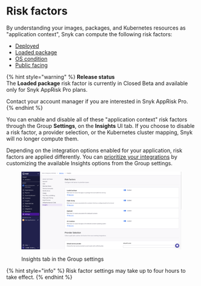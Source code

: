 # Risk factors

By understanding your images, packages, and Kubernetes resources as "application context", Snyk can compute the following risk factors:

* [Deployed](deployed.md)
* [Loaded package](loaded-package.md)
* [OS condition](os-condition.md)
* [Public facing](public-facing.md)

{% hint style="warning" %}
**Release status** \
The **Loaded package** risk factor is currently in Closed Beta and available only for Snyk AppRisk Pro plans.&#x20;

Contact your account manager if you are interested in Snyk AppRisk Pro.
{% endhint %}

You can enable and disable all of these "application context" risk factors through the Group **Settings**, on the **Insights** UI tab. If you choose to disable a risk factor, a provider selection, or the Kubernetes cluster mapping, Snyk will no longer compute them.&#x20;

Depending on the integration options enabled for your application, risk factors are applied differently. You can [prioritize your integrations](../../prioritization-setup/#prioritize-your-integrations) by customizing the available Insights options from the Group settings.

<figure><img src="../../../../../.gitbook/assets/image (1).png" alt="Insights tab in the Group settings"><figcaption><p>Insights tab in the Group settings</p></figcaption></figure>

{% hint style="info" %}
Risk factor settings may take up to four hours to take effect.
{% endhint %}
